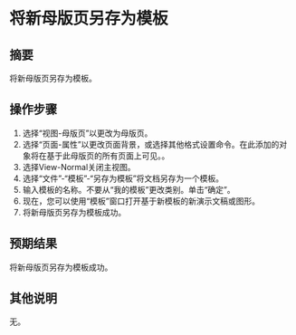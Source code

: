 # 将新母版页另存为模板

## 摘要

将新母版页另存为模板。

## 操作步骤

1. 选择“视图-母版页”以更改为母版页。
2. 选择“页面-属性”以更改页面背景，或选择其他格式设置命令。在此添加的对象将在基于此母版页的所有页面上可见。。
3. 选择View-Normal关闭主视图。
4. 选择“文件”-“模板”-“另存为模板”将文档另存为一个模板。
5. 输入模板的名称。不要从“我的模板”更改类别。单击“确定”。
6. 现在，您可以使用“模板”窗口打开基于新模板的新演示文稿或图形。
7. 将新母版页另存为模板成功。

## 预期结果

将新母版页另存为模板成功。

## 其他说明

无。
